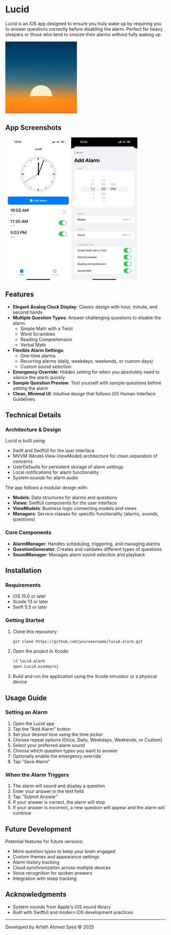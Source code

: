 # Lucid

Lucid is an iOS app designed to ensure you truly wake up by requiring you to answer questions correctly before disabling the alarm. Perfect for heavy sleepers or those who tend to snooze their alarms without fully waking up.

<img src="Lucid/Assets.xcassets/AppIcon.appiconset/1024.png" alt="Lucid Logo" height="225">

## App Screenshots
<div style="display: flex;">
    <img src="screenshots/AlarmsView.PNG" alt="Lucid Home View" height="450">
    <img src="screenshots/AddAlarmView.PNG" alt="Lucid Add Alarm View" height="450">
</div>

## Features

- **Elegant Analog Clock Display**: Classic design with hour, minute, and second hands
- **Multiple Question Types**: Answer challenging questions to disable the alarm:
  - Simple Math with a Twist
  - Word Scrambles
  - Reading Comprehension
  - Verbal Math
- **Flexible Alarm Settings**:
  - One-time alarms
  - Recurring alarms (daily, weekdays, weekends, or custom days)
  - Custom sound selection
- **Emergency Override**: Hidden setting for when you absolutely need to silence the alarm quickly
- **Sample Question Preview**: Test yourself with sample questions before setting the alarm
- **Clean, Minimal UI**: Intuitive design that follows iOS Human Interface Guidelines

## Technical Details

### Architecture & Design

Lucid is built using:
- Swift and SwiftUI for the user interface
- MVVM (Model-View-ViewModel) architecture for clean separation of concerns
- UserDefaults for persistent storage of alarm settings
- Local notifications for alarm functionality
- System sounds for alarm audio

The app follows a modular design with:
- **Models**: Data structures for alarms and questions
- **Views**: SwiftUI components for the user interface
- **ViewModels**: Business logic connecting models and views
- **Managers**: Service classes for specific functionality (alarms, sounds, questions)

### Core Components

- **AlarmManager**: Handles scheduling, triggering, and managing alarms
- **QuestionGenerator**: Creates and validates different types of questions
- **SoundManager**: Manages alarm sound selection and playback

## Installation

### Requirements
- iOS 15.0 or later
- Xcode 13 or later
- Swift 5.5 or later

### Getting Started

1. Clone this repository:
   ```bash
   git clone https://github.com/yourusername/lucid-alarm.git
   ```

2. Open the project in Xcode:
   ```bash
   cd lucid-alarm
   open Lucid.xcodeproj
   ```

3. Build and run the application using the Xcode simulator or a physical device

## Usage Guide

### Setting an Alarm

1. Open the Lucid app
2. Tap the "Add Alarm" button
3. Set your desired time using the time picker
4. Choose repeat options (Once, Daily, Weekdays, Weekends, or Custom)
5. Select your preferred alarm sound
6. Choose which question types you want to answer
7. Optionally enable the emergency override
8. Tap "Save Alarm"

### When the Alarm Triggers

1. The alarm will sound and display a question
2. Enter your answer in the text field
3. Tap "Submit Answer"
4. If your answer is correct, the alarm will stop
5. If your answer is incorrect, a new question will appear and the alarm will continue

## Future Development

Potential features for future versions:
- More question types to keep your brain engaged
- Custom themes and appearance settings
- Alarm history tracking
- Cloud synchronization across multiple devices
- Voice recognition for spoken answers
- Integration with sleep tracking

## Acknowledgments

- System sounds from Apple's iOS sound library
- Built with SwiftUI and modern iOS development practices

---

Developed by Arfath Ahmed Syed © 2025